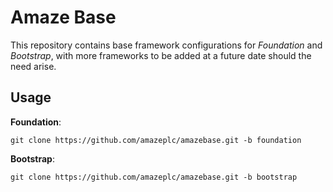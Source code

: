 # Amaze Base

This repository contains base framework configurations for _Foundation_ and _Bootstrap_,
with more frameworks to be added at a future date should the need arise.

## Usage

__Foundation__:

	git clone https://github.com/amazeplc/amazebase.git -b foundation

__Bootstrap__:

	git clone https://github.com/amazeplc/amazebase.git -b bootstrap

